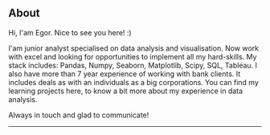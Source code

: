 ## About
Hi, I'am Egor.  Nice to see you here! :)  

I'am junior analyst specialised on data analysis and visualisation. Now work with excel and looking for opportunities to implement all my hard-skills. My stack includes: Pandas, Numpy, Seaborn, Matplotlib, Scipy, SQL, Tableau. I also have more than 7 year experience of working with bank clients. It includes deals as with an individuals as a big corporations. 
You can find my learning projects here, to know a bit more about my experience in data analysis.  

Always in touch and glad to communicate!
___









